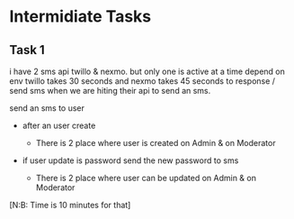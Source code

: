 # Intermidiate Tasks

## Task 1

i have 2 sms api twillo & nexmo.
but only one is active at a time depend on env
twillo takes 30 seconds and nexmo takes 45 seconds to response / send sms when we are hiting their api to send an sms.

send an sms to user

-   after an user create

    -   There is 2 place where user is created on Admin & on Moderator

-   if user update is password send the new password to sms
    -   There is 2 place where user can be updated on Admin & on Moderator

[N:B: Time is 10 minutes for that]
